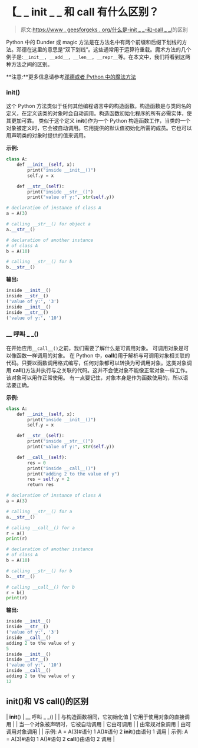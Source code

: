# 【_ _ init _ _ 和 __call__ 有什么区别？

> 原文:[https://www . geesforgeks . org/什么是-init _ _-和-call _ _/](https://www.geeksforgeeks.org/what-is-the-difference-between-__init__-and-__call__/)的区别

Python 中的 Dunder 或 magic 方法是在方法名中有两个前缀和后缀下划线的方法。邓德在这里的意思是“双下划线”。这些通常用于运算符重载。魔术方法的几个例子是:`__init__, __add__, __len__, __repr__`等。在本文中，我们将看到这两种方法之间的区别。

**注意:**更多信息请参考[邓德或者 Python 中的魔法方法](http://geeksforgeeks.org/dunder-magic-methods-python/)

### __init__()

这个 Python 方法类似于任何其他编程语言中的构造函数。构造函数是与类同名的定义，在定义该类的对象时会自动调用。构造函数初始化程序的所有必需实体，使其更加可靠。
类似于这个定义 __init__()作为一个 Python 构造函数工作，当类的一个对象被定义时，它会被自动调用。它用提供的默认值初始化所需的成员。它也可以用声明类的对象时提供的值来调用。

**示例:**

```py
class A:
    def __init__(self, x):
        print("inside __init__()")
        self.y = x

    def __str__(self):
        print("inside __str__()")
        print("value of y:", str(self.y))

# declaration of instance of class A
a = A(3)

# calling __str__() for object a
a.__str__()

# declaration of another instance 
# of class A
b = A(10)

# calling __str__() for b
b.__str__()
```

**输出:**

```py
inside __init__()
inside __str__()
('value of y:', '3')
inside __init__()
inside __str__()
('value of y:', '10')

```

### __ 呼叫 _ _()

在开始应用`__call__()`之前，我们需要了解什么是可调用对象。
可调用对象是可以像函数一样调用的对象。
在 Python 中，__call__()用于解析与可调用对象相关联的代码。只要以函数调用格式编写，任何对象都可以转换为可调用对象。这类对象调用 __call__()方法并执行与之关联的代码。这并不会使对象不能像正常对象一样工作。该对象可以用作正常使用。
有一点要记住，对象本身是作为函数使用的，所以语法要正确。

**示例:**

```py
class A:
    def __init__(self, x):
        print("inside __init__()")
        self.y = x

    def __str__(self):
        print("inside __str__()")
        print("value of y:", str(self.y))

    def __call__(self):
        res = 0
        print("inside __call__()")
        print("adding 2 to the value of y")
        res = self.y + 2
        return res

# declaration of instance of class A
a = A(3)

# calling __str__() for a
a.__str__()

# calling __call__() for a 
r = a()
print(r)

# declaration of another instance
# of class A
b = A(10)

# calling __str__() for b
b.__str__()

# calling __call__() for b
r = b()
print(r)
```

**输出:**

```py
inside __init__()
inside __str__()
('value of y:', '3')
inside __call__()
adding 2 to the value of y
5
inside __init__()
inside __str__()
('value of y:', '10')
inside __call__()
adding 2 to the value of y
12
```

## __init__()和 VS __call__()的区别

| __init__() | __ 呼叫 _ _() |
| 与构造函数相同，它初始化值 | 它用于使用对象的直接调用 |
| 当一个对象被声明时，它被自动调用 | 它由可调用 |
| 由常规对象调用 | 由可调用对象调用 |
| 示例:
A = A(3)#语句 1
A()#语句 2
__init__()由语句 1 调用 | 示例:
A = A(3)#语句 1
A()#语句 2
__call__()由语句 2 调用 |